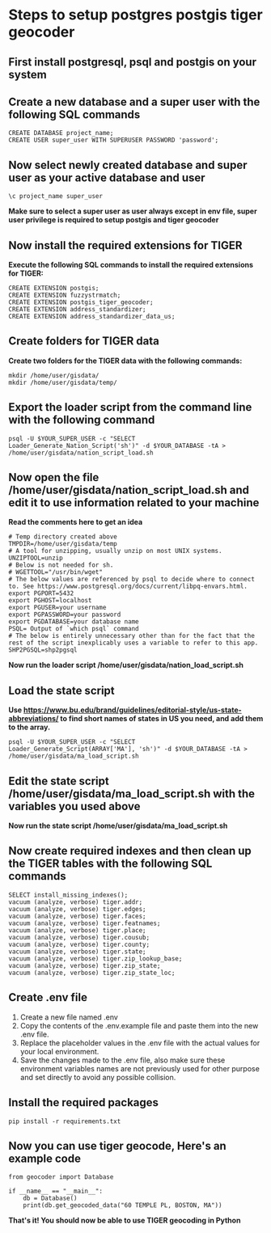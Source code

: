 

# Steps to setup postgres postgis tiger geocoder

## First install postgresql, psql and postgis on your system


## Create a new database and a super user with the following SQL commands
    CREATE DATABASE project_name;
    CREATE USER super_user WITH SUPERUSER PASSWORD 'password';


## Now select newly created database and super user as your active database and user

```
\c project_name super_user
```

**Make sure to select a super user as user always except in env file, super user privilege is required to setup postgis and tiger geocoder**


## Now install the required extensions for TIGER
**Execute the following SQL commands to install the required extensions for TIGER:**

    CREATE EXTENSION postgis;
    CREATE EXTENSION fuzzystrmatch;
    CREATE EXTENSION postgis_tiger_geocoder;
    CREATE EXTENSION address_standardizer;
    CREATE EXTENSION address_standardizer_data_us;


## Create folders for TIGER data
**Create two folders for the TIGER data with the following commands:**
```
mkdir /home/user/gisdata/
mkdir /home/user/gisdata/temp/
```


## Export the loader script from the command line with the following command
```
psql -U $YOUR_SUPER_USER -c "SELECT Loader_Generate_Nation_Script('sh')" -d $YOUR_DATABASE -tA > /home/user/gisdata/nation_script_load.sh
```


## Now open the file /home/user/gisdata/nation_script_load.sh and edit it to use information related to your machine
 **Read the comments here to get an idea**
```
# Temp directory created above
TMPDIR=/home/user/gisdata/temp
# A tool for unzipping, usually unzip on most UNIX systems.
UNZIPTOOL=unzip
# Below is not needed for sh.
# WGETTOOL="/usr/bin/wget"
# The below values are referenced by psql to decide where to connect to. See https://www.postgresql.org/docs/current/libpq-envars.html. 
export PGPORT=5432
export PGHOST=localhost
export PGUSER=your username
export PGPASSWORD=your password
export PGDATABASE=your database name
PSQL= Output of `which psql` command
# The below is entirely unnecessary other than for the fact that the rest of the script inexplicably uses a variable to refer to this app.
SHP2PGSQL=shp2pgsql
```
**Now run the loader script /home/user/gisdata/nation_load_script.sh**


## Load the state script
**Use https://www.bu.edu/brand/guidelines/editorial-style/us-state-abbreviations/ to find short names of states in US you need, and add them to the array.**
```
psql -U $YOUR_SUPER_USER -c "SELECT Loader_Generate_Script(ARRAY['MA'], 'sh')" -d $YOUR_DATABASE -tA > /home/user/gisdata/ma_load_script.sh
```


## Edit the state script /home/user/gisdata/ma_load_script.sh with the variables you used above

**Now run the state script /home/user/gisdata/ma_load_script.sh**


## Now create required indexes and then clean up the TIGER tables with the following SQL commands
```
SELECT install_missing_indexes();
vacuum (analyze, verbose) tiger.addr;
vacuum (analyze, verbose) tiger.edges;
vacuum (analyze, verbose) tiger.faces;
vacuum (analyze, verbose) tiger.featnames;
vacuum (analyze, verbose) tiger.place;
vacuum (analyze, verbose) tiger.cousub;
vacuum (analyze, verbose) tiger.county;
vacuum (analyze, verbose) tiger.state;
vacuum (analyze, verbose) tiger.zip_lookup_base;
vacuum (analyze, verbose) tiger.zip_state;
vacuum (analyze, verbose) tiger.zip_state_loc;
```


## Create .env file 

 1. Create a new file named .env
 2. Copy the contents of the .env.example file and paste them into the new .env file.
 3. Replace the placeholder values in the .env file with the actual values for your local environment.
 4. Save the changes made to the .env file, also make sure these environment variables names are not previously used for other purpose and set directly to avoid any possible collision.


## Install the required packages
```
pip install -r requirements.txt
```


## Now you can use tiger geocode, Here's an example code
```
from geocoder import Database

if __name__ == "__main__":
    db = Database()
    print(db.get_geocoded_data("60 TEMPLE PL, BOSTON, MA"))
```
**That's it! You should now be able to use TIGER geocoding in Python**
